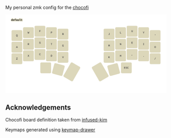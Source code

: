 My personal zmk config for the [chocofi](https://github.com/pashutk/chocofi)


![keymap](./chocofi_keymap_diagram.svg)

## Acknowledgements

Chocofi board definition taken from [infused-kim](https://github.com/infused-kim/zmk-config)

Keymaps generated using [keymap-drawer](https://github.com/caksoylar/keymap-drawer)
